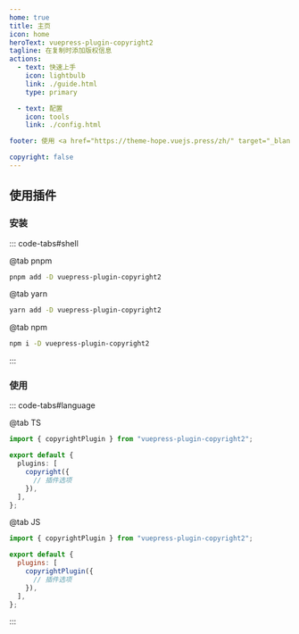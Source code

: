```yaml
---
home: true
title: 主页
icon: home
heroText: vuepress-plugin-copyright2
tagline: 在复制时添加版权信息
actions:
  - text: 快速上手
    icon: lightbulb
    link: ./guide.html
    type: primary

  - text: 配置
    icon: tools
    link: ./config.html

footer: 使用 <a href="https://theme-hope.vuejs.press/zh/" target="_blank">VuePress Theme Hope</a> 主题 | MIT 协议, 版权所有 © 2019-present Mr.Hope

copyright: false
---
```


## 使用插件

### 安装

::: code-tabs#shell

@tab pnpm

```bash
pnpm add -D vuepress-plugin-copyright2
```

@tab yarn

```bash
yarn add -D vuepress-plugin-copyright2
```

@tab npm

```bash
npm i -D vuepress-plugin-copyright2
```

:::

### 使用

::: code-tabs#language

@tab TS

```ts title=".vuepress/config.ts"
import { copyrightPlugin } from "vuepress-plugin-copyright2";

export default {
  plugins: [
    copyright({
      // 插件选项
    }),
  ],
};
```

@tab JS

```js title=".vuepress/config.js"
import { copyrightPlugin } from "vuepress-plugin-copyright2";

export default {
  plugins: [
    copyrightPlugin({
      // 插件选项
    }),
  ],
};
```

:::
